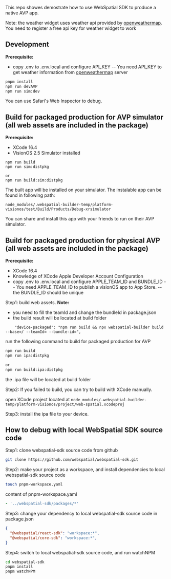 This repo showes demostrate how to use WebSpatial SDK to produce a native AVP app.

Note: the weather widget uses weather api provided by [openweathermap](https://openweathermap.org/price). You need to register a free api key for weather widget to work

## Development

**Prerequisite:**

- copy .env to .env.local and configure API_KEY
  -- You need API_KEY to get weather information from [openweathermap](https://openweathermap.org/price) server

  

```bash
pnpm install
npm run devAVP
npm run sim:dev
```

You can use Safari's Web Inspector to debug.

## Build for packaged production for AVP simulator (all web assets are included in the package)

**Prerequisite:**

- XCode 16.4
- VisionOS 2.5 Simulator installed

```
npm run build
npm run sim:distpkg

or
npm run build:sim:distpkg
```

The built app will be installed on your simulator.
The instalable app can be found in following path:

```
node_modules/.webspatial-builder-temp/platform-visionos/test/Build/Products/Debug-xrsimulator
```

You can share and install this app with your friends to run on their AVP simulator.

## Build for packaged production for physical AVP (all web assets are included in the package)

**Prerequisite:**

- XCode 16.4
- Knowledge of XCode Apple Developer Account Configuration
- copy .env to .env.local and configure APPLE_TEAM_ID and BUNDLE_ID
  -- You need APPLE_TEAM_ID to publish a visionOS app to App Store.
  -- the BUNDLE_ID should be unique

Step1: build web assets.
**Note:**

- you need to fill the teamId and change the bundleId in package.json
- the build result will be located at build folder

```
    "device-packaged": "npm run build && npx webspatial-builder build --base=/ --teamId= --bundle-id=",
```

run the following command to build for packaged production for AVP

```bash
npm run build
npm run ipa:distpkg

or
npm run build:ipa:distpkg
```

the .ipa file will be located at build folder

Step2: If you failed to build, you can try to build with XCode manually.

open XCode project located at `node_modules/.webspatial-builder-temp/platform-visionos/project/web-spatial.xcodeproj`

Step3: install the ipa file to your device.


## How to debug with local WebSpatial SDK source code
Step1: clone webspatial-sdk source code from github

```bash
git clone https://github.com/webspatial/webspatial-sdk.git
```
Step2: make your project as a workspace, and install dependencies to local webspatial-sdk source code

```bash
touch pnpm-workspace.yaml
```
content of pnpm-workspace.yaml
```yaml
- '../webspatial-sdk/packages/*'
```

Step3: change your dependency to local webspatial-sdk source code in package.json

```json
{
  "@webspatial/react-sdk": "workspace:*",
  "@webspatial/core-sdk": "workspace:*",
}
```

Step4: switch to local webspatial-sdk source code, and run watchNPM

```bash
cd webspatial-sdk
pnpm install
pnpm watchNPM
```

